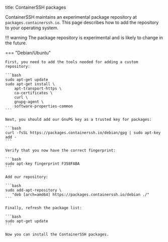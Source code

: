 title: ContainerSSH packages

ContainerSSH maintains an experimental package repository at `packages.containerssh.io`. This page describes how to add the repository to your operating system.

!!! warning
    The package repository is experimental and is likely to change in the future.

=== "Debian/Ubuntu"

    First, you need to add the tools needed for adding a custom repository:
    
    ```bash
    sudo apt-get update
    sudo apt-get install \
        apt-transport-https \
        ca-certificates \
        curl \
        gnupg-agent \
        software-properties-common
    ```
    
    Next, you should add our GnuPG key as a trusted key for packages:
    
    ```bash
    curl -fsSL https://packages.containerssh.io/debian/gpg | sudo apt-key add -
    ```
    
    Verify that you now have the correct fingerprint:
    
    ```bash
    sudo apt-key fingerprint F358FABA
    ```
    
    Add our repository:
    
    ```bash
    sudo add-apt-repository \
       "deb [arch=amd64] https://packages.containerssh.io/debian ./"
    ```
    
    Finally, refresh the package list:
    
    ```bash
    sudo apt-get update
    ```
    
    Now you can install the ContainerSSH packages.